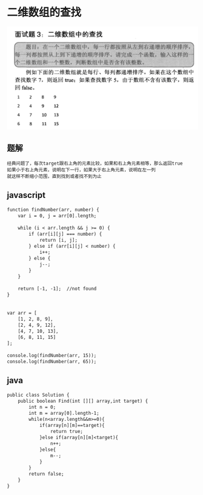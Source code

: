 # 二维数组的查找

![二维数组的查找](./images/question-3.png)

## 题解

    经典问题了，每次target跟右上角的元素比较，如果和右上角元素相等，那么返回true
    如果小于右上角元素，说明在下一行，如果大于右上角元素，说明在左一列
    就这样不断缩小范围，直到找到或者找不到为止
    
## javascript 

    function findNumber(arr, number) {
        var i = 0, j = arr[0].length;
    
        while (i < arr.length && j >= 0) {
            if (arr[i][j] === number) {
                return [i, j];
            } else if (arr[i][j] < number) {
                i++;
            } else {
                j--;
            }
        }
    
        return [-1, -1];  //not found
    }
    
    
    var arr = [
        [1, 2, 8, 9],
        [2, 4, 9, 12],
        [4, 7, 10, 13],
        [6, 8, 11, 15]
    ];
    
    console.log(findNumber(arr, 15));
    console.log(findNumber(arr, 65));

    
## java

    public class Solution {  
        public boolean Find(int [][] array,int target) {  
            int n = 0;  
            int m = array[0].length-1;  
            while(n<array.length&&m>=0){  
                if(array[n][m]==target){  
                    return true;  
                }else if(array[n][m]<target){  
                    n++;  
                }else{  
                    m--;  
                }  
            }  
            return false;  
        }  
    }  